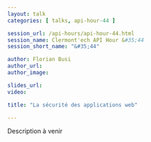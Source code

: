 ```yaml
---
layout: talk
categories: [ talks, api-hour-44 ]

session_url: /api-hours/api-hour-44.html
session_name: Clermont'ech API Hour &#35;44
session_short_name: "&#35;44"

author: Florian Busi
author_url:
author_image:

slides_url:
video:

title: "La sécurité des applications web"

---
```


Description à venir

